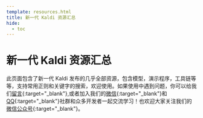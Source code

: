 ```yaml
---
template: resources.html
title: 新一代 Kaldi 资源汇总
hide:
  - toc
---
```


# 新一代 Kaldi 资源汇总

此页面包含了新一代 Kaldi 发布的几乎全部资源，包含模型，演示程序，工具链等等，支持常用正则和关键字的搜索，欢迎使用。如果使用中遇到问题，你可以给我们[留言](./message.md){:target="_blank"},或者加入我们的[微信](../assets/pic/wechat_group.jpg){:target="_blank"}和[QQ](../assets/pic/qq_group.jpeg){:target="_blank"}社群和众多开发者一起交流学习！也欢迎大家关注我们的[微信公众号](../assets/pic/wechat_account.jpg){:target="_blank"}。